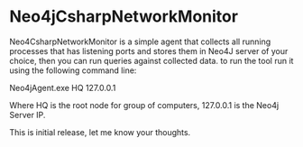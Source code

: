 # Neo4jCsharpNetworkMonitor
Neo4CsharpNetworkMonitor is a simple agent that collects all running processes that has listening ports and stores them in Neo4J server of your choice, then you can run queries against collected data.
to run the tool run it using the following command line:

Neo4jAgent.exe HQ 127.0.0.1

Where HQ is the root node for group of computers, 127.0.0.1 is the Neo4j Server IP.

This is initial release, let me know your thoughts.
